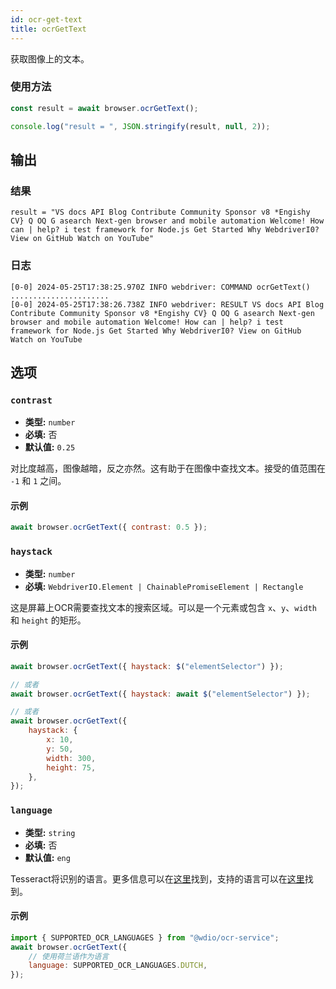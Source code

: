 ```yaml
---
id: ocr-get-text
title: ocrGetText
---
```


获取图像上的文本。

### 使用方法

```js
const result = await browser.ocrGetText();

console.log("result = ", JSON.stringify(result, null, 2));
```

## 输出

### 结果

```logs
result = "VS docs API Blog Contribute Community Sponsor v8 *Engishy CV} Q OQ G asearch Next-gen browser and mobile automation Welcome! How can | help? i test framework for Node.js Get Started Why WebdriverI0? View on GitHub Watch on YouTube"
```

### 日志

```log
[0-0] 2024-05-25T17:38:25.970Z INFO webdriver: COMMAND ocrGetText()
......................
[0-0] 2024-05-25T17:38:26.738Z INFO webdriver: RESULT VS docs API Blog Contribute Community Sponsor v8 *Engishy CV} Q OQ G asearch Next-gen browser and mobile automation Welcome! How can | help? i test framework for Node.js Get Started Why WebdriverI0? View on GitHub Watch on YouTube
```

## 选项

### `contrast`

-   **类型:** `number`
-   **必填:** 否
-   **默认值:** `0.25`

对比度越高，图像越暗，反之亦然。这有助于在图像中查找文本。接受的值范围在 `-1` 和 `1` 之间。

#### 示例

```js
await browser.ocrGetText({ contrast: 0.5 });
```

### `haystack`

-   **类型:** `number`
-   **必填:** `WebdriverIO.Element | ChainablePromiseElement | Rectangle`

这是屏幕上OCR需要查找文本的搜索区域。可以是一个元素或包含 `x`、`y`、`width` 和 `height` 的矩形。

#### 示例

```js
await browser.ocrGetText({ haystack: $("elementSelector") });

// 或者
await browser.ocrGetText({ haystack: await $("elementSelector") });

// 或者
await browser.ocrGetText({
    haystack: {
        x: 10,
        y: 50,
        width: 300,
        height: 75,
    },
});
```

### `language`

-   **类型:** `string`
-   **必填:** 否
-   **默认值:** `eng`

Tesseract将识别的语言。更多信息可以在[这里](https://tesseract-ocr.github.io/tessdoc/Data-Files-in-different-versions)找到，支持的语言可以在[这里](https://github.com/webdriverio/visual-testing/blob/main/packages/ocr-service/src/utils/constants.ts)找到。

#### 示例

```js
import { SUPPORTED_OCR_LANGUAGES } from "@wdio/ocr-service";
await browser.ocrGetText({
    // 使用荷兰语作为语言
    language: SUPPORTED_OCR_LANGUAGES.DUTCH,
});
```